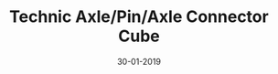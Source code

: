 ---
title: "Technic Axle/Pin/Axle Connector Cube"
date: 30-01-2019

image: image.png
cad: model.ldr

source_url: "https://www.flickr.com/photos/28134808@N02/4598427796"
source_title: "Assembly"
source_name: "mahjqa"
source_date: 11-05-2010

taxonomy:
  part: ["32184", "4519"]
  partcount: 12

  width: [3, stud]
  depth: [3, stud]
  height: [3, stud]

  function: ["shape_3D"]
  shape_3D_segments: 6
  shape_3D_segsize: 2
---